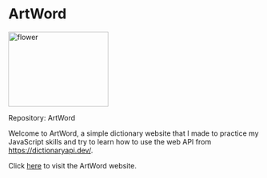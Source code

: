 # ArtWord

<img src="assets/image/img01.jpg" alt="flower" width="200" height="150">

Repository: ArtWord

Welcome to ArtWord, a simple dictionary website that I made to practice my JavaScript skills and try to learn how to use the web API from https://dictionaryapi.dev/.

[Visit ArtWord Website]: https://rahyudiy.github.io/ArtWord
Click [here][Visit ArtWord Website] to visit the ArtWord website.
